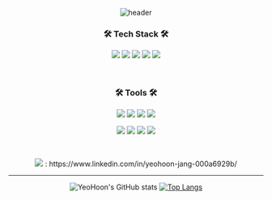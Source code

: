 <div align="center">

![header](https://capsule-render.vercel.app/api?type=waving&color=gradient&height=300&section=header&text=Welcome👋&fontSize=70)

<div align="center">
    <h3 align="center"> 🛠 Tech Stack 🛠 </h3>
    <p>
    <img src="https://img.shields.io/badge/iOS-000000?style=for-the-badge&logo=Apple&logoColor=white"/>
    <img src="https://img.shields.io/badge/Xcode-147EFB?style=for-the-badge&logo=Xcode&logoColor=white"/>
    <img src="https://img.shields.io/badge/ObjectiveC-A8B9CC?style=for-the-badge&logo=c&logoColor=white"/>
    <img src="https://img.shields.io/badge/UIKit-F05138?style=for-the-badge&logo=swift&logoColor=white"/>
    <img src="https://img.shields.io/badge/SwiftUI-F05138?style=for-the-badge&logo=swift&logoColor=white"/>
    </p>
    <br>
    <h3 align="center"> 🛠 Tools 🛠 </h3>
    <p>
    <img src="https://img.shields.io/badge/Confluence-172B4D?style=for-the-badge&logo=confluence&logoColor=white"/>
    <img src="https://img.shields.io/badge/Jira-0052CC?style=for-the-badge&logo=Jira&logoColor=white"/>
    <img src="https://img.shields.io/badge/Obsidian-7C3AED?style=for-the-badge&logo=Obsidian&logoColor=white"/>
    <img src="https://img.shields.io/badge/Notion-FFFFFF?style=for-the-badge&logo=notion&logoColor=black"/>
    </p>
    <p>
    <img src="https://img.shields.io/badge/GitLab-FC6D26?style=for-the-badge&logo=GitLab&logoColor=white"/>
    <img src="https://img.shields.io/badge/Figma-F24E1E?style=for-the-badge&logo=figma&logoColor=white"/>
    <img src="https://img.shields.io/badge/Slack-4A154B?style=for-the-badge&logo=slack&logoColor=white"/>
    <img src="https://img.shields.io/badge/Discord-5865F2?style=for-the-badge&logo=discord&logoColor=white"/>
    </p>
    <br>
    <p>
    <img src="https://img.shields.io/badge/Linkedin-0A66C2?style=for-the-badge&logo=linkedin&logoColor=white"/> : https://www.linkedin.com/in/yeohoon-jang-000a6929b/
    </p>
    
----

![YeoHoon's GitHub stats](https://github-readme-stats.vercel.app/api?username=jangyeohoon&show_icons=true&theme=swift)
[![Top Langs](https://github-readme-stats.vercel.app/api/top-langs/?username=jangyeohoon&layout=donut)](https://github.com/anuraghazra/github-readme-stats)
</div>
